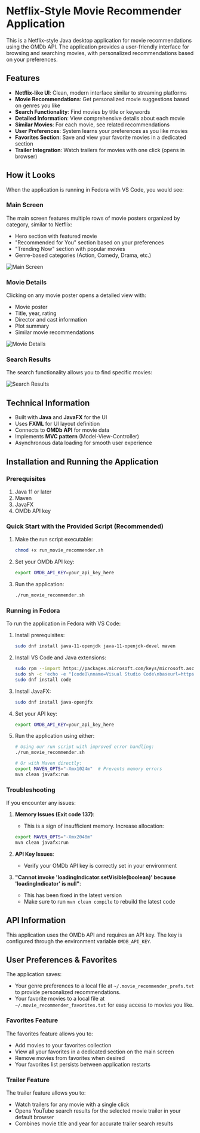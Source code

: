 # Netflix-Style Movie Recommender Application

This is a Netflix-style Java desktop application for movie recommendations using the OMDb API. The application provides a user-friendly interface for browsing and searching movies, with personalized recommendations based on your preferences.

## Features

- **Netflix-like UI**: Clean, modern interface similar to streaming platforms
- **Movie Recommendations**: Get personalized movie suggestions based on genres you like
- **Search Functionality**: Find movies by title or keywords
- **Detailed Information**: View comprehensive details about each movie
- **Similar Movies**: For each movie, see related recommendations
- **User Preferences**: System learns your preferences as you like movies
- **Favorites Section**: Save and view your favorite movies in a dedicated section
- **Trailer Integration**: Watch trailers for movies with one click (opens in browser)

## How it Looks

When the application is running in Fedora with VS Code, you would see:

### Main Screen
The main screen features multiple rows of movie posters organized by category, similar to Netflix:
- Hero section with featured movie
- "Recommended for You" section based on your preferences
- "Trending Now" section with popular movies
- Genre-based categories (Action, Comedy, Drama, etc.)

![Main Screen](https://i.imgur.com/KlmVJsQ.jpg)

### Movie Details
Clicking on any movie poster opens a detailed view with:
- Movie poster
- Title, year, rating
- Director and cast information
- Plot summary
- Similar movie recommendations

![Movie Details](https://i.imgur.com/xZYoXpZ.jpg)

### Search Results
The search functionality allows you to find specific movies:

![Search Results](https://i.imgur.com/cq3H8Gd.jpg)

## Technical Information

- Built with **Java** and **JavaFX** for the UI
- Uses **FXML** for UI layout definition
- Connects to **OMDb API** for movie data
- Implements **MVC pattern** (Model-View-Controller)
- Asynchronous data loading for smooth user experience

## Installation and Running the Application

### Prerequisites
1. Java 11 or later
2. Maven
3. JavaFX
4. OMDb API key

### Quick Start with the Provided Script (Recommended)

1. Make the run script executable:
   ```bash
   chmod +x run_movie_recommender.sh
   ```

2. Set your OMDb API key:
   ```bash
   export OMDB_API_KEY=your_api_key_here
   ```

3. Run the application:
   ```bash
   ./run_movie_recommender.sh
   ```

### Running in Fedora

To run the application in Fedora with VS Code:

1. Install prerequisites:
   ```bash
   sudo dnf install java-11-openjdk java-11-openjdk-devel maven
   ```

2. Install VS Code and Java extensions:
   ```bash
   sudo rpm --import https://packages.microsoft.com/keys/microsoft.asc
   sudo sh -c 'echo -e "[code]\nname=Visual Studio Code\nbaseurl=https://packages.microsoft.com/yumrepos/vscode\nenabled=1\ngpgcheck=1\ngpgkey=https://packages.microsoft.com/keys/microsoft.asc" > /etc/yum.repos.d/vscode.repo'
   sudo dnf install code
   ```
   
3. Install JavaFX:
   ```bash
   sudo dnf install java-openjfx
   ```

4. Set your API key:
   ```bash
   export OMDB_API_KEY=your_api_key_here
   ```

5. Run the application using either:
   ```bash
   # Using our run script with improved error handling:
   ./run_movie_recommender.sh
   
   # Or with Maven directly:
   export MAVEN_OPTS="-Xmx1024m"  # Prevents memory errors
   mvn clean javafx:run
   ```

### Troubleshooting
If you encounter any issues:

1. **Memory Issues (Exit code 137)**: 
   - This is a sign of insufficient memory. Increase allocation:
   ```bash
   export MAVEN_OPTS="-Xmx2048m"
   mvn clean javafx:run
   ```

2. **API Key Issues**:
   - Verify your OMDb API key is correctly set in your environment

3. **"Cannot invoke 'loadingIndicator.setVisible(boolean)' because 'loadingIndicator' is null"**:
   - This has been fixed in the latest version
   - Make sure to run `mvn clean compile` to rebuild the latest code

## API Information

This application uses the OMDb API and requires an API key.
The key is configured through the environment variable `OMDB_API_KEY`.

## User Preferences & Favorites

The application saves:
- Your genre preferences to a local file at `~/.movie_recommender_prefs.txt` to provide personalized recommendations.
- Your favorite movies to a local file at `~/.movie_recommender_favorites.txt` for easy access to movies you like.

### Favorites Feature
The favorites feature allows you to:
- Add movies to your favorites collection
- View all your favorites in a dedicated section on the main screen
- Remove movies from favorites when desired
- Your favorites list persists between application restarts

### Trailer Feature
The trailer feature allows you to:
- Watch trailers for any movie with a single click
- Opens YouTube search results for the selected movie trailer in your default browser
- Combines movie title and year for accurate trailer search results